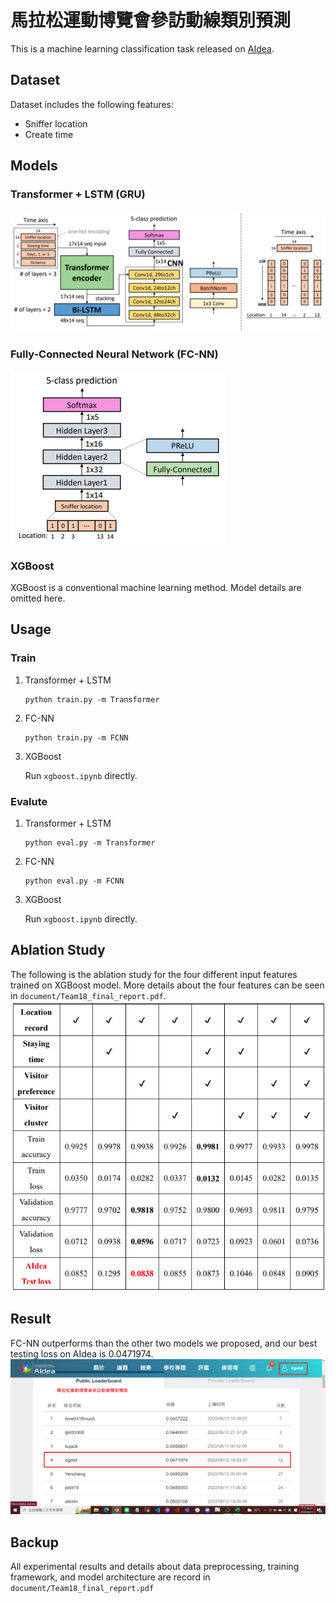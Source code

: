 # 馬拉松運動博覽會參訪動線類別預測
This is a machine learning classification task released on [AIdea][1].

## Dataset
Dataset includes the following features:
- Sniffer location
- Create time

## Models
### Transformer + LSTM (GRU)
![image1](img_for_readme/Transformer_LSTM_architecture.png)

### Fully-Connected Neural Network (FC-NN)
![image2](img_for_readme/FCNN_architecture.png)

### XGBoost
XGBoost is a conventional machine learning method. Model details are omitted here.

## Usage
### Train
1. Transformer + LSTM
    ```
    python train.py -m Transformer
    ```
2. FC-NN
    ```
    python train.py -m FCNN
    ```
3. XGBoost

    Run `xgboost.ipynb` directly.

### Evalute
1. Transformer + LSTM
    ```
    python eval.py -m Transformer
    ```
2. FC-NN
    ```
    python eval.py -m FCNN
    ```
3. XGBoost

    Run `xgboost.ipynb` directly.

## Ablation Study
The following is the ablation study for the four different input features trained on XGBoost model. More details about the four features can be seen in `document/Team18_final_report.pdf`.
![image](img_for_readme/Ablation_Study_for_Features.png)

## Result
FC-NN outperforms than the other two models we proposed, and our best testing loss on AIdea is 0.0471974.
![image](img_for_readme/Team18_final_result_AIdea.png)

## Backup
All experimental results and details about data preprocessing, training framework, and model architecture are record in `document/Team18_final_report.pdf`

[1]:https://aidea-web.tw/topic/107d9eb3-5a37-4303-9e60-11bebef82f51